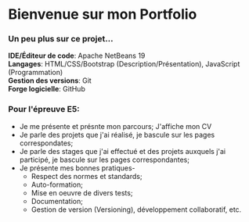 # Bienvenue sur mon Portfolio

### Un peu plus sur ce projet...
**IDE/Éditeur de code**: Apache NetBeans 19<br>
**Langages**: HTML/CSS/Bootstrap (Description/Présentation), JavaScript (Programmation)<br>
**Gestion des versions**: Git<br>
**Forge logicielle**: GitHub

### Pour l'épreuve E5:
- Je me présente et présnte mon parcours; J'affiche mon CV
- Je parle des projets que j'ai réalisé, je bascule sur les pages correspondates;
- Je parle des stages que j'ai effectué et des projets auxquels j'ai participé, je bascule sur les pages correspondantes;
- Je présente mes bonnes pratiques-
    - Respect des normes et standards;
    - Auto-formation;
    - Mise en oeuvre de divers tests;
    - Documentation;
    - Gestion de version (Versioning), développement collaboratif, etc.

